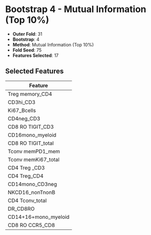 # Bootstrap 4 - Mutual Information (Top 10%)

- **Outer Fold**: 31
- **Bootstrap**: 4
- **Method**: Mutual Information (Top 10%)
- **Fold Seed**: 75
- **Features Selected**: 17

## Selected Features

| Feature |
|---------|
| Treg memory_CD4 |
| CD3hi_CD3 |
| Ki67_Bcells |
| CD4neg_CD3 |
| CD8 RO TIGIT_CD3 |
| CD16mono_myeloid |
| CD8 RO TIGIT_total |
| Tconv memPD1_mem |
| Tconv memKi67_total |
| CD4 Treg _CD3 |
| CD4 Treg_CD4 |
| CD14mono_CD3neg |
| NKCD16_nonTnonB |
| CD4 Tconv_total |
| DR_CD8RO |
| CD14+16+mono_myeloid |
| CD8 RO CCR5_CD8 |
